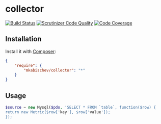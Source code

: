# collector
[![Build Status](https://travis-ci.org/mkabischev/collector.svg?branch=master)](https://travis-ci.org/mkabischev/collector)
[![Scrutinizer Code Quality](https://scrutinizer-ci.com/g/mkabischev/collector/badges/quality-score.png?b=master)](https://scrutinizer-ci.com/g/mkabischev/collector/?branch=master)
[![Code Coverage](https://scrutinizer-ci.com/g/mkabischev/collector/badges/coverage.png?b=master)](https://scrutinizer-ci.com/g/mkabischev/collector/?branch=master)

## Installation

Install it with [Composer](https://getcomposer.org/):
```json
{
    "require": {
        "mkabischev/collector": "*"
    }
}
```

## Usage
```php
$source = new Mysql($pdo, 'SELECT * FROM `table`, function($row) {
return new Metric($row['key'], $row['value']);
});
```
